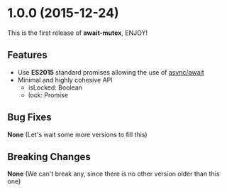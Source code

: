# 1.0.0 (2015-12-24)

This is the first release of **await-mutex**, ENJOY!

## Features

- Use **ES2015** standard promises allowing the use of [async/await](http://tc39.github.io/ecmascript-asyncawait/)
- Minimal and highly cohesive API
  + isLocked: Boolean
  + lock: Promise

## Bug Fixes

**None** (Let's wait some more versions to fill this)

## Breaking Changes

**None** (We can't break any, since there is no other version older than this one)